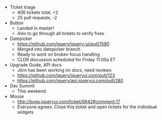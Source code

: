 * Ticket triage	
	* 406 tickets total, +2
	* 25 pull requests, -2
* Button	
	* Landed in master!
	* Alex to go through all tickets to verify fixes
* Datepicker	
	* https://github.com/jquery/jquery-ui/pull/1590
	* Merged into datepicker branch
	* Ready to work on broken focus handling
	* CLDR discussion scheduled for Friday 11:00a ET
* Upgrade Guide, API docs	
	* Jörn has been working on docs, need reviews
	* https://github.com/jquery/jqueryui.com/pull/123
	* https://github.com/jquery/api.jqueryui.com/pull/280
* Dev Summit	
	* This weekend
* Mouse	
	* http://bugs.jqueryui.com/ticket/6642#comment:17
	* Everyone agrees. Close this ticket and open tickets for the individual widgets
